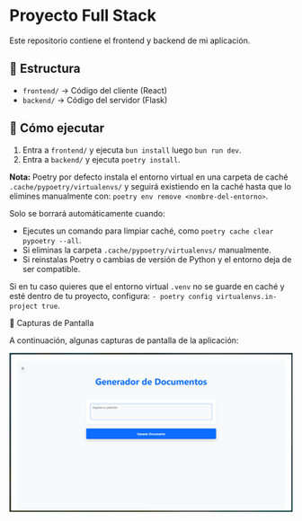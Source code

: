 # Proyecto Full Stack

Este repositorio contiene el frontend y backend de mi aplicación.

## 📂 Estructura

- `frontend/` → Código del cliente (React)
- `backend/` → Código del servidor (Flask)

## 🚀 Cómo ejecutar

1. Entra a `frontend/` y ejecuta `bun install` luego `bun run dev`.
2. Entra a `backend/` y ejecuta `poetry install`.

**Nota:** Poetry por defecto instala el entorno virtual en una carpeta de caché `.cache/pypoetry/virtualenvs/` y seguirá existiendo en la caché hasta que lo elimines manualmente con: `poetry env remove <nombre-del-entorno>`.

Solo se borrará automáticamente cuando:

- Ejecutes un comando para limpiar caché, como `poetry cache clear pypoetry --all`.
- Si eliminas la carpeta `.cache/pypoetry/virtualenvs/` manualmente.
- Si reinstalas Poetry o cambias de versión de Python y el entorno deja de ser compatible.

Si en tu caso quieres que el entorno virtual `.venv` no se guarde en caché y esté dentro de tu proyecto, configura: `- poetry config virtualenvs.in-project true`.

📸 Capturas de Pantalla

A continuación, algunas capturas de pantalla de la aplicación:

![Home](./frontend/public/Home.png)

